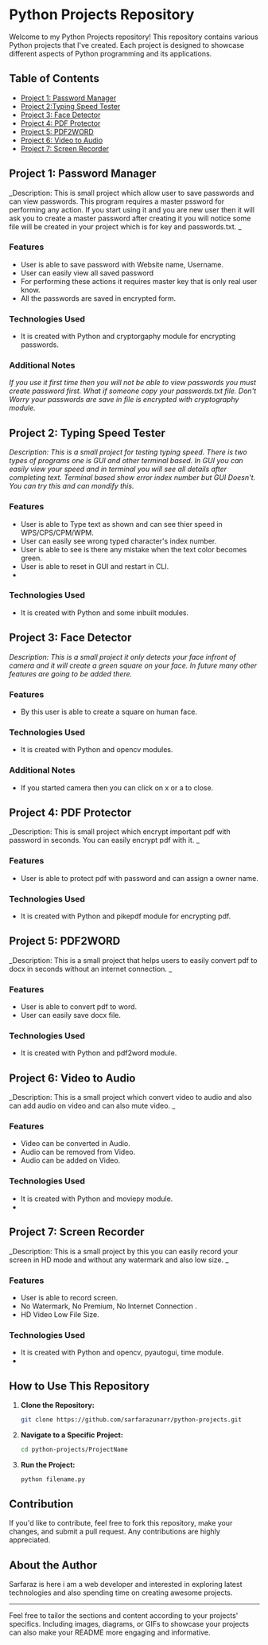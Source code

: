 
# Python Projects Repository

Welcome to my Python Projects repository! This repository contains various Python projects that I've created. Each project is designed to showcase different aspects of Python programming and its applications.

## Table of Contents

- [Project 1: Password Manager](#project-1-password-manager)
- [Project 2:Typing Speed Tester](#project-2-typing-speed-tester)
- [Project 3: Face Detector](#project-3-face-detector)
- [Project 4: PDF Protector](#project-4-pdf-protector)
- [Project 5: PDF2WORD](#project-5-pdf2word)
- [Project 6: Video to Audio](#project-6-video-to-audio)
- [Project 7: Screen Recorder](#project-7-screen-recorder)

## Project 1: Password Manager

_Description: This is small project which allow user to save passwords and can view passwords. This program requires a master pssword for performing any action. If you start using it and you are new user then it 
will ask you to create a master password after creating it you will notice some file will be created in your project which is for key and passwords.txt. _

### Features

- User is able to save password with Website name, Username.
- User can easily view all saved password
- For performing these actions it requires master key that is only real user know.
- All the passwords are saved in encrypted form.

### Technologies Used

- It is created with Python and cryptorgaphy module for encrypting passwords.


### Additional Notes

_If you use it first time then you will not be able to view passwords
you must create password first. What if someone copy your passwords.txt file. Don't Worry your passwords are save in file is encrypted with cryptography module._

## Project 2: Typing Speed Tester

_Description: This is a small project for testing typing speed. There is two types of programs one is GUI and other terminal based. In GUI you can easily view your speed and in terminal you will 
see all details after completing text. Terminal based show error index number but GUI Doesn't. You can try this and can mondify this._

### Features

- User is able to Type text as shown and can see thier speed in WPS/CPS/CPM/WPM.
- User can easily see wrong typed character's index number.
- User is able to see is there any mistake when the text color becomes green.
- User is able to reset in GUI and restart in CLI.
- 
### Technologies Used

- It is created with Python and some inbuilt modules.


## Project 3: Face Detector

_Description: This is a small project it only detects your face infront of camera and it will create a green square on your face. In future many other features are going to be added there._

### Features

- By this user is able to create a square on human face.
  
### Technologies Used

- It is created with Python and opencv modules.

### Additional Notes
- If you started camera then you can click on x or a to close.

## Project 4: PDF Protector

_Description: This is small project which encrypt important pdf with password in seconds. You can easily encrypt pdf with it. _

### Features

- User is able to protect pdf with password and can assign a owner name.

### Technologies Used

- It is created with Python and pikepdf module for encrypting pdf.

## Project 5: PDF2WORD

_Description: This is a small project that helps users to easily convert pdf to docx in seconds without an internet connection. _

### Features

- User is able to convert pdf to word.
- User can easily save docx file.

### Technologies Used

- It is created with Python and pdf2word module.

## Project 6: Video to Audio

_Description: This is a small project which convert video to audio and also can add audio on video and can also mute video. _

### Features

- Video can be converted in Audio.
- Audio can be removed from Video.
- Audio can be added on Video.

### Technologies Used

- It is created with Python and moviepy module.
- 
## Project 7: Screen Recorder

_Description: This is a small project by this you can easily record your screen in HD mode and without any watermark and also low size. _

### Features

- User is able to record screen.
- No Watermark, No Premium, No Internet Connection .
- HD Video Low File Size.

### Technologies Used

- It is created with Python and opencv, pyautogui, time module.
- 

## How to Use This Repository

1. **Clone the Repository:**
   ```bash
   git clone https://github.com/sarfarazunarr/python-projects.git
   ```

2. **Navigate to a Specific Project:**
   ```bash
   cd python-projects/ProjectName
   ```

3. **Run the Project:**
   ```bash
   python filename.py
   ```

## Contribution

If you'd like to contribute, feel free to fork this repository, make your changes, and submit a pull request. Any contributions are highly appreciated.

## About the Author

Sarfaraz is here i am a web developer and interested in exploring latest technologies and also spending time on creating awesome projects.

---

Feel free to tailor the sections and content according to your projects' specifics. Including images, diagrams, or GIFs to showcase your projects can also make your README more engaging and informative.
